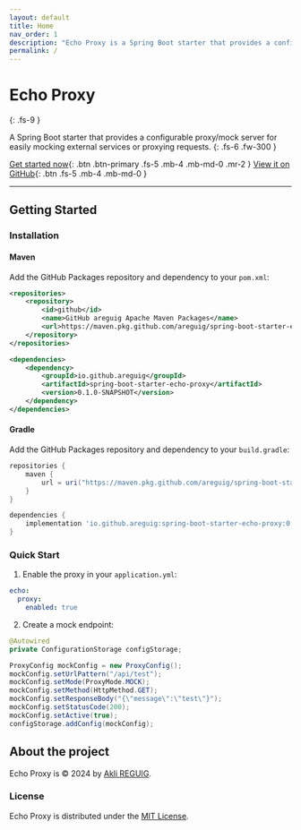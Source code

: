 ```yaml
---
layout: default
title: Home
nav_order: 1
description: "Echo Proxy is a Spring Boot starter that provides a configurable proxy/mock server"
permalink: /
---
```


# Echo Proxy
{: .fs-9 }

A Spring Boot starter that provides a configurable proxy/mock server for easily mocking external services or proxying requests.
{: .fs-6 .fw-300 }

[Get started now](#getting-started){: .btn .btn-primary .fs-5 .mb-4 .mb-md-0 .mr-2 }
[View it on GitHub](https://github.com/areguig/spring-boot-starter-echo-proxy){: .btn .fs-5 .mb-4 .mb-md-0 }

---

## Getting Started

### Installation

#### Maven

Add the GitHub Packages repository and dependency to your `pom.xml`:

```xml
<repositories>
    <repository>
        <id>github</id>
        <name>GitHub areguig Apache Maven Packages</name>
        <url>https://maven.pkg.github.com/areguig/spring-boot-starter-echo-proxy</url>
    </repository>
</repositories>

<dependencies>
    <dependency>
        <groupId>io.github.areguig</groupId>
        <artifactId>spring-boot-starter-echo-proxy</artifactId>
        <version>0.1.0-SNAPSHOT</version>
    </dependency>
</dependencies>
```

#### Gradle

Add the GitHub Packages repository and dependency to your `build.gradle`:

```groovy
repositories {
    maven {
        url = uri("https://maven.pkg.github.com/areguig/spring-boot-starter-echo-proxy")
    }
}

dependencies {
    implementation 'io.github.areguig:spring-boot-starter-echo-proxy:0.1.0-SNAPSHOT'
}
```

### Quick Start

1. Enable the proxy in your `application.yml`:

```yaml
echo:
  proxy:
    enabled: true
```

2. Create a mock endpoint:

```java
@Autowired
private ConfigurationStorage configStorage;

ProxyConfig mockConfig = new ProxyConfig();
mockConfig.setUrlPattern("/api/test");
mockConfig.setMode(ProxyMode.MOCK);
mockConfig.setMethod(HttpMethod.GET);
mockConfig.setResponseBody("{\"message\":\"test\"}");
mockConfig.setStatusCode(200);
mockConfig.setActive(true);
configStorage.addConfig(mockConfig);
```

## About the project

Echo Proxy is &copy; 2024 by [Akli REGUIG](https://github.com/areguig).

### License

Echo Proxy is distributed under the [MIT License](https://github.com/areguig/spring-boot-starter-echo-proxy/blob/main/LICENSE). 